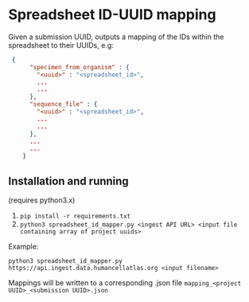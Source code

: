 # Spreadsheet ID-UUID mapping

Given a submission UUID, outputs a mapping of the IDs within the spreadsheet to their UUIDs, e.g:

```json
 {
      "specimen_from_organism" : {
        "<uuid>" : "<spreadsheet_id>",
        ...
        ...
      },
      "sequence_file" : {
        "<uuid>" : "<spreadsheet_id>",
        ...
        ...
      },
      ...
      ...
    }
```

## Installation and running
(requires python3.x)

1. `pip install -r requirements.txt`
2. `python3 spreadsheet_id_mapper.py <ingest API URL> <input file containing array of project uuids>`

Example:

`python3 spreadsheet_id_mapper.py https://api.ingest.data.humancellatlas.org <input filename>`

Mappings will be written to a corresponding .json file `mapping_<project UUID>_<submission UUID>.json` 
